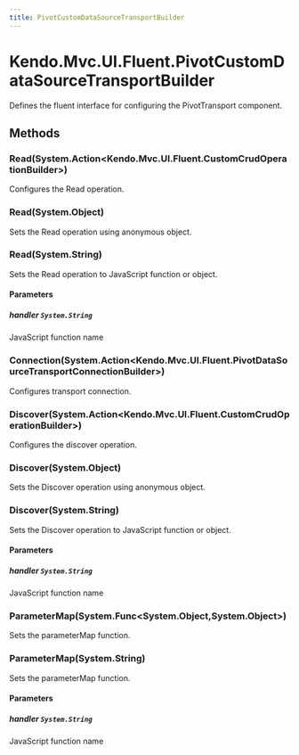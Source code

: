 ```yaml
---
title: PivotCustomDataSourceTransportBuilder
---
```


# Kendo.Mvc.UI.Fluent.PivotCustomDataSourceTransportBuilder
Defines the fluent interface for configuring the PivotTransport component.




## Methods


### Read(System.Action\<Kendo.Mvc.UI.Fluent.CustomCrudOperationBuilder\>)
Configures the Read operation.





### Read(System.Object)
Sets the Read operation using anonymous object.





### Read(System.String)
Sets the Read operation to JavaScript function or object.


#### Parameters

##### handler `System.String`
JavaScript function name





### Connection(System.Action\<Kendo.Mvc.UI.Fluent.PivotDataSourceTransportConnectionBuilder\>)
Configures transport connection.





### Discover(System.Action\<Kendo.Mvc.UI.Fluent.CustomCrudOperationBuilder\>)
Configures the discover operation.





### Discover(System.Object)
Sets the Discover operation using anonymous object.





### Discover(System.String)
Sets the Discover operation to JavaScript function or object.


#### Parameters

##### handler `System.String`
JavaScript function name





### ParameterMap(System.Func\<System.Object,System.Object\>)
Sets the parameterMap function.





### ParameterMap(System.String)
Sets the parameterMap function.


#### Parameters

##### handler `System.String`
JavaScript function name






